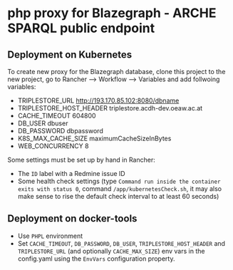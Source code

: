 # php proxy for Blazegraph - ARCHE SPARQL public endpoint

## Deployment on Kubernetes

To create new proxy for the Blazegraph database, clone this project to the new project, go to Rancher --> Workflow --> Variables and add follwoing variables:

- TRIPLESTORE_URL http://193.170.85.102:8080/dbname
- TRIPLESTORE_HOST_HEADER triplestore.acdh-dev.oeaw.ac.at
- CACHE_TIMEOUT 604800
- DB_USER dbuser 
- DB_PASSWORD dbpassword
- K8S_MAX_CACHE_SIZE maximumCacheSizeInBytes
- WEB_CONCURRENCY 8

Some settings must be set up by hand in Rancher:

* The `ID` label with a Redmine issue ID
* Some health check settings (type `Command run inside the container exits with status 0`, command `/app/kubernetesCheck.sh`, it may also make sense to rise the default check interval to at least 60 seconds)

## Deployment on docker-tools

* Use `PHPL` environment
* Set `CACHE_TIMEOUT`, `DB_PASSWORD`, `DB_USER`, `TRIPLESTORE_HOST_HEADER` and `TRIPLESTORE_URL` (and optionally `CACHE_MAX_SIZE`) env vars in the config.yaml using the `EnvVars` configuration property.

